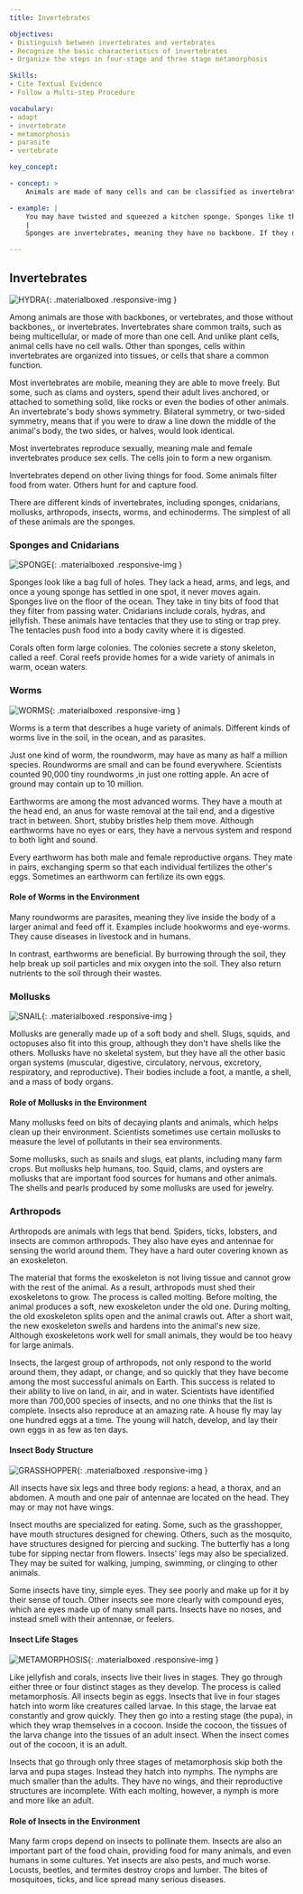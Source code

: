 ```yaml
---
title: Invertebrates

objectives:
- Distinguish between invertebrates and vertebrates
- Recognize the basic characteristics of invertebrates
- Organize the steps in four-stage and three stage metamorphosis

Skills:
- Cite Textual Evidence
- Follow a Multi-step Procedure

vocabulary:
- adapt
- invertebrate
- metamorphosis
- parasite
- vertebrate

key_concept:

- concept: >
    Animals are made of many cells and can be classified as invertebrates or vertebrates.

- example: |
    You may have twisted and squeezed a kitchen sponge. Sponges like these are usually human-made. But you may have also used the skeleton of a real sponge for bathing. You can twist and squeeze these sponges, too.
    |
    Sponges are invertebrates, meaning they have no backbone. If they did, you would not be able to bend, twist, and squeeze them.

---
```


## Invertebrates

![HYDRA](){: .materialboxed .responsive-img }

Among animals are those with backbones, or vertebrates, and those without backbones,, or invertebrates. Invertebrates share common traits, such as being multicellular, or made of more than one cell. And unlike plant cells, animal cells have no cell walls. Other than sponges, cells within invertebrates are organized into tissues, or cells that share a common function.

Most invertebrates are mobile, meaning they are able to move freely. But some, such as clams and oysters, spend their adult lives anchored, or attached to something solid, like rocks or even the bodies of other animals. An invertebrate's body shows symmetry. Bilateral symmetry, or two-sided symmetry, means that if you were to draw a line down the middle of the animal's body, the two sides, or halves, would look identical.

Most invertebrates reproduce sexually, meaning male and female invertebrates produce sex cells. The cells join to form a new organism.

Invertebrates depend on other living things for food. Some animals filter food from water. Others hunt for and capture food.

There are different kinds of invertebrates, including sponges, cnidarians, mollusks, arthropods, insects, worms, and echinoderms. The simplest of all of these animals are the sponges.

### Sponges and Cnidarians

![SPONGE](){: .materialboxed .responsive-img }

Sponges look like a bag full of holes. They lack a head, arms, and legs, and once a young sponge has settled in one spot, it never moves again. Sponges live on the floor of the ocean. They take in tiny bits of food that they filter from passing water. Cnidarians include corals, hydras, and jellyfish. These animals have tentacles that they use to sting or trap prey. The tentacles push food into a body cavity where it is digested.

Corals often form large colonies. The colonies secrete a stony skeleton, called a reef. Coral reefs provide homes for a wide variety of animals in warm, ocean waters.

### Worms

![WORMS](){: .materialboxed .responsive-img }

Worms is a term that describes a huge variety of animals. Different kinds of worms live in the soil, in the ocean, and as parasites.

Just one kind of worm, the roundworm, may have as many as half a million species. Roundworms are small and can be found everywhere. Scientists counted 90,000 tiny roundworms ,in just one rotting apple. An acre of ground may contain up to 10 million.

Earthworms are among the most advanced worms. They have a mouth at the head end, an anus for waste removal at the tail end, and a digestive tract in between. Short, stubby bristles help them move. Although earthworms have no eyes or ears, they have a nervous system and respond to both light and sound.

Every earthworm has both male and female reproductive organs. They mate in pairs, exchanging sperm so that each individual fertilizes the other's eggs. Sometimes an earthworm can fertilize its own eggs.

#### Role of Worms in the Environment

Many roundworms are parasites, meaning they live inside the body of a larger animal and feed off it. Examples include hookworms and eye-worms. They cause diseases in livestock and in humans.

In contrast, earthworms are beneficial. By burrowing through the soil, they help break up soil particles and mix oxygen into the soil. They also return nutrients to the soil through their wastes.

### Mollusks

![SNAIL](){: .materialboxed .responsive-img }

Mollusks are generally made up of a soft body and shell. Slugs, squids, and octopuses also fit into this group, although they don't have shells like the others. Mollusks have no skeletal system, but they have all the other basic organ systems (muscular, digestive, circulatory, nervous, excretory, respiratory, and reproductive). Their bodies include a foot, a mantle, a shell, and a mass of body organs.

#### Role of Mollusks in the Environment

Many mollusks feed on bits of decaying plants and animals, which helps clean up their environment. Scientists sometimes use certain mollusks to measure the level of pollutants in their sea environments.

Some mollusks, such as snails and slugs, eat plants, including many farm crops. But mollusks help humans, too. Squid, clams, and oysters are mollusks that are important food sources for humans and other animals. The shells and pearls produced by some mollusks are used for jewelry.

### Arthropods

Arthropods are animals with legs that bend. Spiders, ticks, lobsters, and insects are common arthropods. They also have eyes and antennae for sensing the world around them. They have a hard outer covering known as an exoskeleton.

The material that forms the exoskeleton is not living tissue and cannot grow with the rest of the animal. As a result, arthropods must shed their exoskeletons to grow. The process is called molting. Before molting, the animal produces a soft, new exoskeleton under the old one. During molting, the old exoskeleton splits open and the animal crawls out. After a short wait, the new exoskeleton swells and hardens into the animal's new size. Although exoskeletons work well for small animals, they would be too heavy for large animals.

Insects, the largest group of arthropods, not only respond to the world around them, they adapt, or change, and so quickly that they have become among the most successful animals on Earth. This success is related to their ability to live on land, in air, and in water. Scientists have identified more than 700,000 species of insects, and no one thinks that the list is complete. Insects also reproduce at an amazing rate. A house fly may lay one hundred eggs at a time. The young will hatch, develop, and lay their own eggs in as few as ten days.

#### Insect Body Structure

![GRASSHOPPER](){: .materialboxed .responsive-img }

All insects have six legs and three body regions: a head, a thorax, and an abdomen. A mouth and one pair of antennae are located on the head. They may or may not have wings.

Insect mouths are specialized for eating. Some, such as the grasshopper, have mouth structures designed for chewing. Others, such as the mosquito, have structures designed for piercing and sucking. The butterfly has a long tube for sipping nectar from flowers. Insects' legs may also be specialized. They may be suited for walking, jumping, swimming, or clinging to other animals.

Some insects have tiny, simple eyes. They see poorly and make up for it by their sense of touch. Other insects see more clearly with compound eyes, which are eyes made up of many small parts. Insects have no noses, and instead smell with their antennae, or feelers.

#### Insect Life Stages

![METAMORPHOSIS](){: .materialboxed .responsive-img }

Like jellyfish and corals, insects live their lives in stages. They go through either three or four distinct stages as they develop. The process is called metamorphosis. All insects begin as eggs. Insects that live in four stages hatch into worm like creatures called larvae. In this stage, the larvae eat constantly and grow quickly. They then go into a resting stage (the pupa), in which they wrap themselves in a cocoon. Inside the cocoon, the tissues of the larva change into the tissues of an adult insect. When the insect comes out of the cocoon, it is an adult.

Insects that go through only three stages of metamorphosis skip both the larva and pupa stages. Instead they hatch into nymphs. The nymphs are much smaller than the adults. They have no wings, and their reproductive structures are incomplete. With each molting, however, a nymph is more and more like an adult.

#### Role of Insects in the Environment

Many farm crops depend on insects to pollinate them. Insects are also an important part of the food chain, providing food for many animals, and even humans in some cultures. Yet insects are also pests, and much worse. Locusts, beetles, and termites destroy crops and lumber. The bites of mosquitoes, ticks, and lice spread many serious diseases. 


